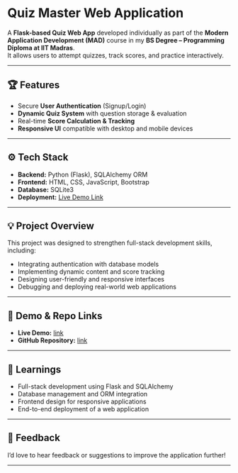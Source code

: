 # Quiz Master Web Application

A **Flask-based Quiz Web App** developed individually as part of the **Modern Application Development (MAD)** course in my **BS Degree – Programming Diploma at IIT Madras**.  
It allows users to attempt quizzes, track scores, and practice interactively.

---

## 🏆 Features

- Secure **User Authentication** (Signup/Login)  
- **Dynamic Quiz System** with question storage & evaluation  
- Real-time **Score Calculation & Tracking**  
- **Responsive UI** compatible with desktop and mobile devices  

---

## ⚙️ Tech Stack

- **Backend:** Python (Flask), SQLAlchemy ORM  
- **Frontend:** HTML, CSS, JavaScript, Bootstrap  
- **Database:** SQLite3  
- **Deployment:** [Live Demo Link](https://quiz-master-qydp.onrender.com/) 

---

## 💡 Project Overview

This project was designed to strengthen full-stack development skills, including:

- Integrating authentication with database models  
- Implementing dynamic content and score tracking  
- Designing user-friendly and responsive interfaces  
- Debugging and deploying real-world web applications  

---

## 📂 Demo & Repo Links

- **Live Demo:** [link](https://quiz-master-qydp.onrender.com/)  
- **GitHub Repository:** [link](https://github.com/Surya-prakash-pareek/Quiz-Master-V1)

---

## 🧠 Learnings

- Full-stack development using Flask and SQLAlchemy  
- Database management and ORM integration  
- Frontend design for responsive applications  
- End-to-end deployment of a web application  

---

## 📢 Feedback

I’d love to hear feedback or suggestions to improve the application further!  

---
